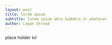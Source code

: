 ```yaml
---
layout: post
title: lorem ipsum 
subtitle: lorem ipsum abra kadabra or whatever
author: Logan Stroud
---
```


place holder lol

